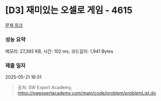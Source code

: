 # [D3] 재미있는 오셀로 게임 - 4615 

[문제 링크](https://swexpertacademy.com/main/code/problem/problemDetail.do?contestProbId=AWQmA4uK8ygDFAXj) 

### 성능 요약

메모리: 27,392 KB, 시간: 102 ms, 코드길이: 1,941 Bytes

### 제출 일자

2025-05-21 16:31



> 출처: SW Expert Academy, https://swexpertacademy.com/main/code/problem/problemList.do